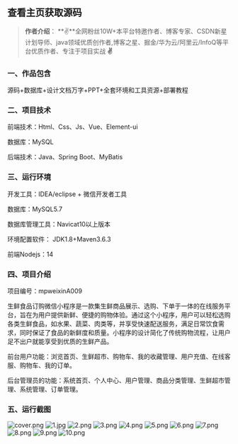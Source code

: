  
## 查看主页获取源码

> **作者介绍**： **✌**全网粉丝10W+本平台特邀作者、博客专家、CSDN新星计划导师、java领域优质创作者,博客之星、掘金/华为云/阿里云/InfoQ等平台优质作者、专注于项目实战 **✌**

  

### 一、作品包含

源码+数据库+设计文档万字+PPT+全套环境和工具资源+部署教程

### 二、项目技术

前端技术：Html、Css、Js、Vue、Element-ui

数据库：MySQL

后端技术：Java、Spring Boot、MyBatis

  

### 三、运行环境

开发工具：IDEA/eclipse + 微信开发者工具

数据库：MySQL5.7

数据库管理工具：Navicat10以上版本

环境配置软件： JDK1.8+Maven3.6.3

前端Nodejs：14


### 四、项目介绍
项目编号：mpweixinA009

生鲜食品订购微信小程序是一款集生鲜商品展示、选购、下单于一体的在线服务平台，旨在为用户提供新鲜、便捷的购物体验。通过这个小程序，用户可以轻松选购各类生鲜食品，如水果、蔬菜、肉类等，并享受快速配送服务，满足日常饮食需求，同时保证了食品的新鲜度和质量。小程序的设计简化了传统购物流程，让用户足不出户就能享受到优质的生鲜产品。

前台用户功能：浏览首页、生鲜超市、购物车、我的收藏管理、用户充值、在线客服、购物车、我的订单。

后台管理员的功能：系统首页、个人中心、用户管理、商品分类管理、生鲜超市管理、系统管理、订单管理。

### 五、运行截图

![cover.png](./cover.png)
![1.jpg](./1.jpg)
![2.png](./2.png)
![3.png](./3.png)
![4.png](./4.png)
![5.png](./5.png)
![6.png](./6.png)
![7.png](./7.png)
![8.png](./8.png)
![9.png](./9.png)
![10.png](./10.png)




  
